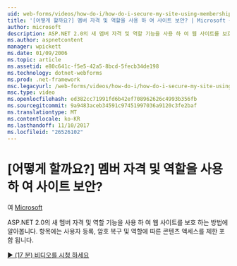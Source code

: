 ```yaml
---
uid: web-forms/videos/how-do-i/how-do-i-secure-my-site-using-membership-and-roles
title: '[어떻게 할까요?] 멤버 자격 및 역할을 사용 하 여 사이트 보안? | Microsoft 문서'
author: microsoft
description: ASP.NET 2.0의 새 멤버 자격 및 역할 기능을 사용 하 여 웹 사이트를 보호 하는 방법에 알아봅니다. 사용자 등록, 암호 복구 및 restricti 다음과 같은 내용을 다룹니다.
ms.author: aspnetcontent
manager: wpickett
ms.date: 01/09/2006
ms.topic: article
ms.assetid: e80c641c-f5e5-42a5-8bcd-5fecb34de198
ms.technology: dotnet-webforms
ms.prod: .net-framework
msc.legacyurl: /web-forms/videos/how-do-i/how-do-i-secure-my-site-using-membership-and-roles
msc.type: video
ms.openlocfilehash: ed382cc71991fd6b42ef708962626c4993b356fb
ms.sourcegitcommit: 9a9483aceb34591c97451997036a9120c3fe2baf
ms.translationtype: MT
ms.contentlocale: ko-KR
ms.lasthandoff: 11/10/2017
ms.locfileid: "26526102"
---
```

<a name="how-do-i-secure-my-site-using-membership-and-roles"></a>[어떻게 할까요?] 멤버 자격 및 역할을 사용 하 여 사이트 보안?
====================
여 [Microsoft](https://github.com/microsoft)

ASP.NET 2.0의 새 멤버 자격 및 역할 기능을 사용 하 여 웹 사이트를 보호 하는 방법에 알아봅니다. 항목에는 사용자 등록, 암호 복구 및 역할에 따른 콘텐츠 액세스를 제한 포함 됩니다.

[&#9654; (17 분) 비디오를 시청 하세요](https://channel9.msdn.com/Blogs/ASP-NET-Site-Videos/how-do-i-secure-my-site-using-membership-and-roles)
